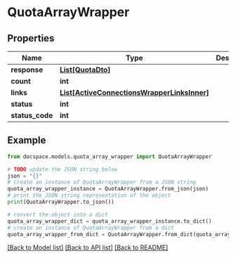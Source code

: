 # QuotaArrayWrapper


## Properties

Name | Type | Description | Notes
------------ | ------------- | ------------- | -------------
**response** | [**List[QuotaDto]**](QuotaDto.md) |  | [optional] 
**count** | **int** |  | [optional] 
**links** | [**List[ActiveConnectionsWrapperLinksInner]**](ActiveConnectionsWrapperLinksInner.md) |  | [optional] 
**status** | **int** |  | [optional] 
**status_code** | **int** |  | [optional] 

## Example

```python
from docspace.models.quota_array_wrapper import QuotaArrayWrapper

# TODO update the JSON string below
json = "{}"
# create an instance of QuotaArrayWrapper from a JSON string
quota_array_wrapper_instance = QuotaArrayWrapper.from_json(json)
# print the JSON string representation of the object
print(QuotaArrayWrapper.to_json())

# convert the object into a dict
quota_array_wrapper_dict = quota_array_wrapper_instance.to_dict()
# create an instance of QuotaArrayWrapper from a dict
quota_array_wrapper_from_dict = QuotaArrayWrapper.from_dict(quota_array_wrapper_dict)
```
[[Back to Model list]](../README.md#documentation-for-models) [[Back to API list]](../README.md#documentation-for-api-endpoints) [[Back to README]](../README.md)


